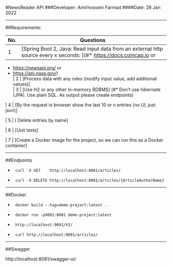 

#NewsReader API
###Developer: Amirhossein Farmad
####Date: 28 Jan 2022

---
##Requirements:


| No. | Questions                                                                                                                                                       
| --- | -----------------------------------------------------------------------------------------------------------------------------------------------------------                                                                                                                              
| 1   | [Spring Boot 2, Java: Read input data from an external http source every x seconds: ](#* https://docs.coincap.io or
* https://newsapi.org/ or
* https://api.nasa.gov/)                                                                                                         
| 2   | [Process data with any rules (modify input value, add additional values)]                                                                                                                  
| 3   | [Use H2 or any other in-memory RDBMS]  (#* Don’t use hibernate (JPA). Use plain SQL. As output please create endpoints)

| 4   | [By the request in browser show the last 10 or n entries (no UI, just json)]  

| 5   | [ Delete entries by name] 

| 6   | [Unit tests] 

| 7   | [Create a Docker image for the project, so we can run this as a Docker container] 


---
##Endpoints

*      curl -X GET    http://localhost:8081/articles/

*      curl -X DELETE http://localhost:8081/articles/{ArticleAuthorName}


---
##Docker

*      docker build --tag=demo-project:latest .

*      docker run -p9091:8081 demo-project:latest

*      http://localhost:9091/h2/

*      curl http://localhost:9091/articles/

---
##Swagger

http://localhost:8081/swagger-ui/

